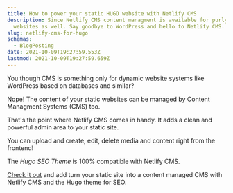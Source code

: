 ```yaml
---
title: How to power your static HUGO website with Netlify CMS
description: Since Netlify CMS content managment is available for purly static
  websites as well. Say goodbye to WordPress and hello to Netlify CMS.
slug: netlify-cms-for-hugo
schemas:
  - BlogPosting
date: 2021-10-09T19:27:59.553Z
lastmod: 2021-10-09T19:27:59.659Z
---
```

You though CMS is something only for dynamic website systems like WordPress based on databases and similar? 

Nope! The content of your static websites can be managed by Content Managment Systems (CMS) too.

That's the point where Netlify CMS comes in handy. It adds a clean and powerful admin area to your static site.

You can upload and create, edit, delete media and content right from the frontend!

The *Hugo SEO Theme* is 100% compatible with Netlify CMS.

[Check it out](https://www.netlifycms.org/docs/hugo/) and add turn your static site into a content managed CMS with Netlify CMS and the Hugo theme for SEO.